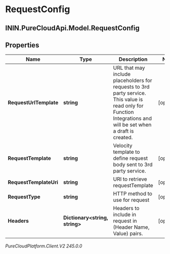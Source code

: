 # RequestConfig

## ININ.PureCloudApi.Model.RequestConfig

## Properties

|Name | Type | Description | Notes|
|------------ | ------------- | ------------- | -------------|
| **RequestUrlTemplate** | **string** | URL that may include placeholders for requests to 3rd party service. This value is read only for Function Integrations and will be set when a draft is created. | [optional] |
| **RequestTemplate** | **string** | Velocity template to define request body sent to 3rd party service. | [optional] |
| **RequestTemplateUri** | **string** | URI to retrieve requestTemplate | [optional] |
| **RequestType** | **string** | HTTP method to use for request | [optional] |
| **Headers** | **Dictionary&lt;string, string&gt;** | Headers to include in request in (Header Name, Value) pairs. | [optional] |



_PureCloudPlatform.Client.V2 245.0.0_
